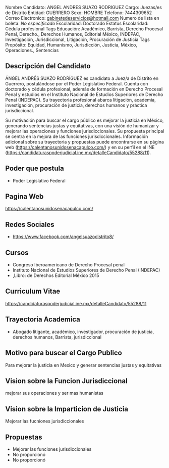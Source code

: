 Nombre Candidato: ANGEL ANDRES SUAZO RODRIGUEZ
Cargo: Juezas/es de Distrito
Entidad: GUERRERO
Sexo: HOMBRE
Telefono: 7444309652
Correo Electronico: gabinetedeservicios@hotmail.com
Numero de lista en boleta: *No especificado*
Escolaridad: Doctorado
Estatus Escolaridad: Cédula profesional
Tags Educación: Académico, Barrista, Derecho Procesal Penal, Derecho., Derechos Humanos, Editorial México, INDEPAC, Investigación, Jurisdiccional, Litigación, Procuración de Justicia
Tags Propósito: Equidad, Humanismo, Jurisdicción, Justicia, México, Operaciones., Sentencias


## Descripción del Candidato 

ÁNGEL ANDRÉS SUAZO RODRÍGUEZ es candidato a Juez/a de Distrito en Guerrero, postulándose por el Poder Legislativo Federal. Cuenta con doctorado y cédula profesional, además de formación en Derecho Procesal Penal y estudios en el Instituto Nacional de Estudios Superiores de Derecho Penal (INDEPAC). Su trayectoria profesional abarca litigación, academia, investigación, procuración de justicia, derechos humanos y práctica jurisdiccional.

Su motivación para buscar el cargo público es mejorar la justicia en México, generando sentencias justas y equitativas, con una visión de humanizar y mejorar las operaciones y funciones jurisdiccionales. Su propuesta principal se centra en la mejora de las funciones jurisdiccionales. Información adicional sobre su trayectoria y propuestas puede encontrarse en su página web (https://calentanosunidosenacapulco.com/) y en su perfil en el INE (https://candidaturaspoderjudicial.ine.mx/detalleCandidato/55288/11).


## Poder que postula

- Poder Legislativo Federal


## Pagina Web

https://calentanosunidosenacapulco.com/


## Redes Sociales

- https://www.facebook.com/angelsuazodistrito8/


## Cursos

- Congreso Iberoamericano de Derecho Procesal penal
- Instituto Nacional de Estudios Superiores de Derecho Penal (INDEPAC)
- ,Libro:  de Derechos  Editorial  México 2015


## Curriculum Vitae

https://candidaturaspoderjudicial.ine.mx/detalleCandidato/55288/11


## Trayectoria Academica

- Abogado litigante, académico, investigador, procuración de justicia, derechos humanos, Barrista, jurisdiccional


## Motivo para buscar el Cargo Publico

Para mejorar la justicia en Mexico y generar sentencias justas y equitativas


## Vision sobre la Funcion Jurisdiccional

mejorar sus operaciones y ser mas humanistas


## Vision sobre la Imparticion de Justicia

Mejorar las fucniones jurisdiccionales


## Propuestas

- Mejorar las funciones jurisdiccionales
- No proporcionó
- No proporcionó

